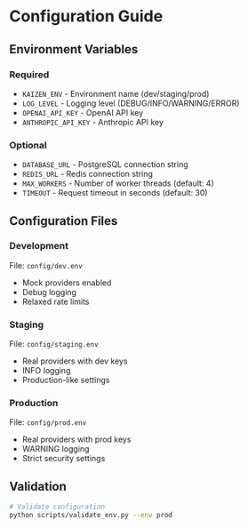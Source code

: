 # Configuration Guide

## Environment Variables

### Required
- `KAIZEN_ENV` - Environment name (dev/staging/prod)
- `LOG_LEVEL` - Logging level (DEBUG/INFO/WARNING/ERROR)
- `OPENAI_API_KEY` - OpenAI API key
- `ANTHROPIC_API_KEY` - Anthropic API key

### Optional
- `DATABASE_URL` - PostgreSQL connection string
- `REDIS_URL` - Redis connection string
- `MAX_WORKERS` - Number of worker threads (default: 4)
- `TIMEOUT` - Request timeout in seconds (default: 30)

## Configuration Files

### Development
File: `config/dev.env`
- Mock providers enabled
- Debug logging
- Relaxed rate limits

### Staging
File: `config/staging.env`
- Real providers with dev keys
- INFO logging
- Production-like settings

### Production
File: `config/prod.env`
- Real providers with prod keys
- WARNING logging
- Strict security settings

## Validation

```bash
# Validate configuration
python scripts/validate_env.py --env prod
```
